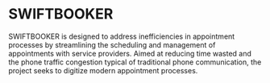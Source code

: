 # SWIFTBOOKER
SWIFTBOOKER is designed to address inefficiencies in appointment processes by streamlining the scheduling and management of appointments with service providers. Aimed at reducing time wasted and the phone traffic congestion typical of traditional phone communication, the project seeks to digitize modern appointment processes.
